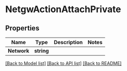 # NetgwActionAttachPrivate

## Properties
Name | Type | Description | Notes
------------ | ------------- | ------------- | -------------
**Network** | **string** |  | 

[[Back to Model list]](../README.md#documentation-for-models) [[Back to API list]](../README.md#documentation-for-api-endpoints) [[Back to README]](../README.md)


